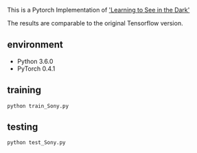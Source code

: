 This is a Pytorch Implementation of ['Learning to See in the Dark'](https://github.com/cchen156/Learning-to-See-in-the-Dark) 

The results are comparable to the original Tensorflow version.

## environment
* Python 3.6.0
* PyTorch 0.4.1

## training
```
python train_Sony.py
```

## testing
```
python test_Sony.py
```